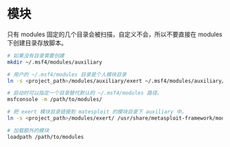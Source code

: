 # 模块

只有 modules 固定的几个目录会被扫描，自定义不会，所以不要直接在 modules 下创建目录存放脚本。

```bash
# 如果没有目录需要创建
mkdir ~/.msf4/modules/auxiliary

# 用户的 ~/.msf4/modules 目录是个人模块目录
ln -s <project_path>/modules/auxiliary/exert ~/.msf4/modules/auxiliary/exert

# 启动时可以指定一个目录替代默认的 ~/.msf4/modules 路径。
msfconsole -m /path/to/modules/

# 把 exert 模块目录链接到 matesploit 的模块目录下 auxiliary 中。
ln -s <project_path>/modules/exert/ /usr/share/metasploit-framework/modules/auxiliary/exert
```

```bash
# 加载额外的模块
loadpath /path/to/modules

```

